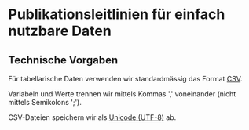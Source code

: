 
# Publikationsleitlinien für einfach nutzbare Daten

## Technische Vorgaben

Für tabellarische Daten verwenden wir standardmässig das Format [CSV](http://opendatahandbook.org/glossary/en/terms/csv/).

Variabeln und Werte trennen wir mittels Kommas ',' voneinander (nicht mittels Semikolons ';').

CSV-Dateien speichern wir als [Unicode (UTF-8)](...) ab.
